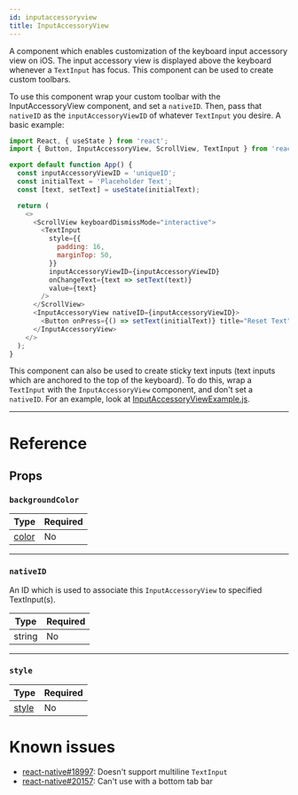 ```yaml
---
id: inputaccessoryview
title: InputAccessoryView
---
```


A component which enables customization of the keyboard input accessory view on iOS. The input accessory view is displayed above the keyboard whenever a `TextInput` has focus. This component can be used to create custom toolbars.

To use this component wrap your custom toolbar with the InputAccessoryView component, and set a `nativeID`. Then, pass that `nativeID` as the `inputAccessoryViewID` of whatever `TextInput` you desire. A basic example:

```js
import React, { useState } from 'react';
import { Button, InputAccessoryView, ScrollView, TextInput } from 'react-native';

export default function App() {
  const inputAccessoryViewID = 'uniqueID';
  const initialText = 'Placeholder Text';
  const [text, setText] = useState(initialText);

  return (
    <>
      <ScrollView keyboardDismissMode="interactive">
        <TextInput
          style={{
            padding: 16,
            marginTop: 50,
          }}
          inputAccessoryViewID={inputAccessoryViewID}
          onChangeText={text => setText(text)}
          value={text}
        />
      </ScrollView>
      <InputAccessoryView nativeID={inputAccessoryViewID}>
        <Button onPress={() => setText(initialText)} title="Reset Text" />
      </InputAccessoryView>
    </>
  );
}
```

This component can also be used to create sticky text inputs (text inputs which are anchored to the top of the keyboard). To do this, wrap a `TextInput` with the `InputAccessoryView` component, and don't set a `nativeID`. For an example, look at [InputAccessoryViewExample.js](https://github.com/facebook/react-native/blob/master/RNTester/js/examples/InputAccessoryView/InputAccessoryViewExample.js).

---

# Reference

## Props

### `backgroundColor`

| Type                                         | Required |
| -------------------------------------------- | -------- |
| [color](https://reactnative.dev/docs/colors) | No       |

---

### `nativeID`

An ID which is used to associate this `InputAccessoryView` to specified TextInput(s).

| Type   | Required |
| ------ | -------- |
| string | No       |

---

### `style`

| Type                         | Required |
| ---------------------------- | -------- |
| [style](view-style-props.md) | No       |

# Known issues

- [react-native#18997](https://github.com/facebook/react-native/issues/18997): Doesn't support multiline `TextInput`
- [react-native#20157](https://github.com/facebook/react-native/issues/20157): Can't use with a bottom tab bar
